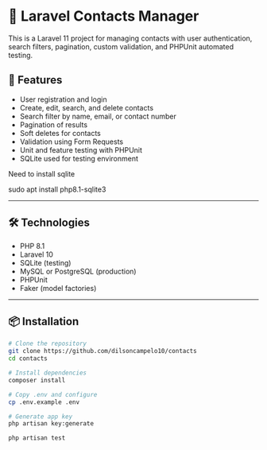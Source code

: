 # 📇 Laravel Contacts Manager

This is a Laravel 11 project for managing contacts with user authentication, search filters, pagination, custom validation, and PHPUnit automated testing.

## 🚀 Features

- User registration and login
- Create, edit, search, and delete contacts
- Search filter by name, email, or contact number
- Pagination of results
- Soft deletes for contacts
- Validation using Form Requests
- Unit and feature testing with PHPUnit
- SQLite used for testing environment

Need to install sqlite

sudo apt install php8.1-sqlite3

---

## 🛠️ Technologies

- PHP 8.1
- Laravel 10
- SQLite (testing)
- MySQL or PostgreSQL (production)
- PHPUnit
- Faker (model factories)

---

## 📦 Installation

```bash
# Clone the repository
git clone https://github.com/dilsoncampelo10/contacts
cd contacts

# Install dependencies
composer install

# Copy .env and configure
cp .env.example .env

# Generate app key
php artisan key:generate

php artisan test
